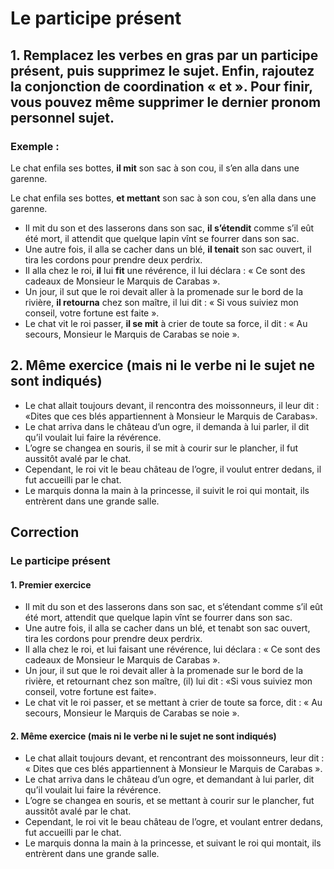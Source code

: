 # Le participe présent

## 1. Remplacez les verbes en gras par un participe présent, puis supprimez le sujet. Enfin, rajoutez la conjonction de coordination « et ». Pour finir, vous pouvez même supprimer le dernier pronom personnel sujet.

### Exemple :

Le chat enfila ses bottes, **il mit** son sac à son cou, il s’en alla dans une garenne.

Le chat enfila ses bottes, **et mettant** son sac à son cou, s’en alla dans une garenne.

- Il mit du son et des lasserons dans son sac, **il s’étendit** comme s’il eût été mort, il attendit que quelque lapin vînt se fourrer dans son sac.
- Une autre fois, il alla se cacher dans un blé, **il tenait** son sac ouvert, il tira les cordons pour prendre deux perdrix.
- Il alla chez le roi, **il** lui **fit** une révérence, il lui déclara : « Ce sont des cadeaux de Monsieur le Marquis de Carabas ».
- Un jour, il sut que le roi devait aller à la promenade sur le bord de la rivière, **il retourna** chez son maître, il lui dit : « Si vous suiviez mon conseil, votre fortune est faite ».
- Le chat vit le roi passer, **il se mit** à crier de toute sa force, il dit : « Au secours, Monsieur le Marquis de Carabas se noie ».


## 2. Même exercice (mais ni le verbe ni le sujet ne sont indiqués)

- Le chat allait toujours devant, il rencontra des moissonneurs, il leur dit : «Dites que ces blés appartiennent à Monsieur le Marquis de Carabas».
- Le chat arriva dans le château d’un ogre, il demanda à lui parler, il dit qu’il voulait lui faire la révérence.
- L’ogre se changea en souris, il se mit à courir sur le plancher, il fut aussitôt avalé par le chat.
- Cependant, le roi vit le beau château de l’ogre, il voulut entrer dedans, il fut accueilli par le chat.
- Le marquis donna la main à la princesse, il suivit le roi qui montait, ils entrèrent dans une grande salle.

## Correction

### Le participe présent

#### 1. Premier exercice

- Il mit du son et des lasserons dans son sac, et s’étendant comme s’il eût été mort, attendit que quelque lapin vînt se fourrer dans son sac.
- Une autre fois, il alla se cacher dans un blé, et tenabt son sac ouvert, tira les cordons pour prendre deux perdrix.
- Il alla chez le roi, et lui faisant une révérence, lui déclara : « Ce sont des cadeaux de Monsieur le Marquis de Carabas ».
- Un jour, il sut que le roi devait aller à la promenade sur le bord de la rivière, et retournant chez son maître, (il) lui dit : «Si vous suiviez mon conseil, votre fortune est faite».
- Le chat vit le roi passer, et se mettant à crier de toute sa force, dit : « Au secours, Monsieur le Marquis de Carabas se noie ».


#### 2. Même exercice (mais ni le verbe ni le sujet ne sont indiqués)

- Le chat allait toujours devant, et rencontrant des moissonneurs, leur dit : « Dites que ces blés appartiennent à Monsieur le Marquis de Carabas ».
- Le chat arriva dans le château d’un ogre, et demandant à lui parler, dit qu’il voulait lui faire la révérence.
- L’ogre se changea en souris, et se mettant à courir sur le plancher, fut aussitôt avalé par le chat.
- Cependant, le roi vit le beau château de l’ogre, et voulant entrer dedans, fut accueilli par le chat.
- Le marquis donna la main à la princesse, et suivant le roi qui montait, ils entrèrent dans une grande salle.